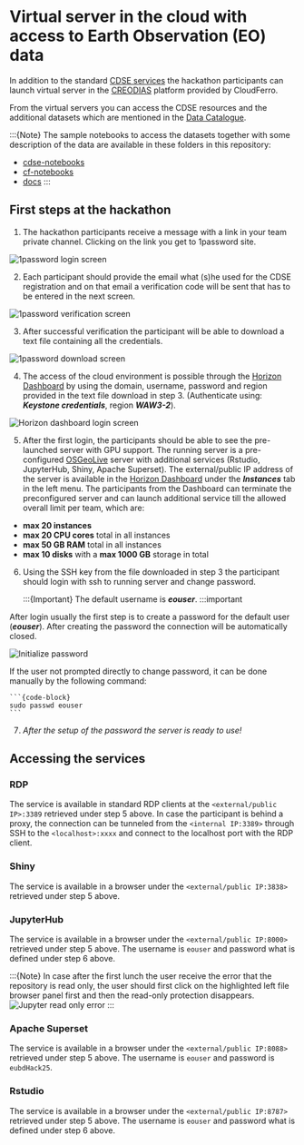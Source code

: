 # Virtual server in the cloud with access to Earth Observation (EO) data 

In addition to the standard [CDSE services](CDSE.md) the hackathon participants can launch virtual server in the [CREODIAS](https://creodias.eu/) platform provided by CloudFerro. 

From the virtual servers you can access the CDSE resources and the additional datasets which are mentioned in the [Data Catalogue](data-catalogue.md).

:::{Note}
The sample notebooks to access the datasets together with some description of the data are available in these folders in this repository:
 - [cdse-notebooks](https://github.com/eurostat/eubd2025_docs/tree/main/cdse-notebooks)
 - [cf-notebooks](https://github.com/eurostat/eubd2025_docs/tree/main/cf-notebooks)
 - [docs](https://github.com/eurostat/eubd2025_docs/tree/main/docs)
:::
 
## First steps at the hackathon

1. The hackathon participants receive a message with a link in your team private channel. Clicking on the link you get to 1password site.

![1password login screen](img/1password_start.png)

2. Each participant should provide the email what (s)he used for the CDSE registration and on that email a verification code will be sent that has to be entered in the next screen.

![1password verification screen](img/1password_verification.png)

3. After successful verification the participant will be able to download a text file containing all the credentials.

![1password download screen](img/1password_download.png)

4. The access of the cloud environment is possible through the [Horizon Dashboard](https://horizon.cloudferro.com/auth/login/?next=/) by using the domain, username, password and region provided in the text file download in step 3.  (Authenticate using: ***Keystone credentials***, region ***WAW3-2***).  

![Horizon dashboard login screen](img/horizon-keystone.png)

5. After the first login, the participants should be able to see the pre-launched server with GPU support. The running server is a pre-configured [OSGeoLive](https://live.osgeo.org/en/index.html) server with additional services (Rstudio, JupyterHub, Shiny, Apache Superset). 
The external/public IP address of the server is available in the [Horizon Dashboard](https://horizon.cloudferro.com/) under the ***Instances*** tab in the left menu. 
The participants from the Dashboard can terminate the preconfigured server and can launch additional service till the allowed overall limit per team, which are:

 - **max 20 instances**
 - **max 20 CPU cores** total in all instances
 - **max 50 GB RAM** total in all instances
 - **max 10 disks** with a **max 1000 GB** storage in total

6. Using the SSH key from the file downloaded in step 3 the participant should login with ssh to running server and change password. 

    :::{Important}
    The default username is ***eouser***. 
    :::important

After login usually the first step is to create a password for the default user (***eouser***). After creating the password the connection will be automatically closed.

  ![Initialize password](img/pwd-change.png)

If the user not prompted directly to change password, it can be done manually by the following command:

    ```{code-block} 
    sudo passwd eouser
    ```
7. *After the setup of the password the server is ready to use!*


 
## Accessing the services

### RDP

The service is available in standard RDP clients at the `<external/public IP>:3389` retrieved under step 5 above.  In case the participant is behind a proxy, the connection can be tunneled from the `<internal IP:3389>` through SSH to the `<localhost>:xxxx` and connect to the localhost port with the RDP client.  

### Shiny

The service is available in a browser under the `<external/public IP:3838>` retrieved under step 5 above. 

### JupyterHub

The service is available in a browser under the `<external/public IP:8000>` retrieved under step 5 above. The username is `eouser` and password what is defined under step 6 above.   

:::{Note}
In case after the first lunch the user receive the error that the repository is read only, the user should first click on the highlighted left file browser panel first and then the read-only protection disappears. 
  ![Jupyter read only error](img/jupyter-error-highlighted.png)
:::

### Apache Superset

The service is available in a browser under the `<external/public IP:8088>` retrieved under step 5 above. The username is `eouser` and password is `eubdHack25`.   

### Rstudio

The service is available in a browser under the `<external/public IP:8787>` retrieved under step 5 above. The username is `eouser` and password what is defined under step 6 above.   


